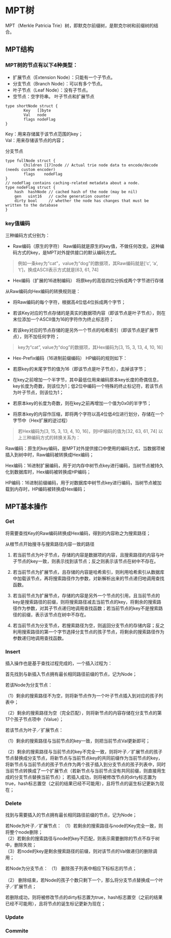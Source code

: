 # MPT树

MPT（Merkle Patricia Trie）树，即默克尔前缀树，是默克尔树和前缀树的结合。
## MPT结构

### MPT树的节点有以下4种类型：

* 扩展节点（Extension Node）：只能有一个子节点。
* 分支节点（Branch Node）：可以有多个节点。
* 叶子节点（Leaf Node）：没有子节点。
* 空节点：空字符串。
叶子节点和扩展节点
~~~
type shortNode struct {
        Key   []byte
        Val   node
        flags nodeFlag
}
~~~
Key：用来存储属于该节点范围的key；<br>
Val：用来存储该节点的内容；<br>

分支节点
~~~
type fullNode struct {
        Children [17]node // Actual trie node data to encode/decode (needs custom encoder)
        flags    nodeFlag
}
// nodeFlag contains caching-related metadata about a node.
type nodeFlag struct {
    hash  hashNode // cached hash of the node (may be nil)
    gen   uint16   // cache generation counter
    dirty bool     // whether the node has changes that must be written to the database
}
~~~
### key值编码
三种编码方式分别为：

* Raw编码（原生的字符）
Raw编码就是原生的key值，不做任何改变。这种编码方式的key，是MPT对外提供接口的默认编码方式。
> 例如一条key为“cat”，value为“dog”的数据项，其Raw编码就是[‘c’, ‘a’,
‘t’]，换成ASCII表示方式就是[63, 61, 74]

* Hex编码（扩展的16进制编码）
将原key的高低四位分拆成两个字节进行存储

从Raw编码向Hex编码的转换规则是：

* 将Raw编码的每个字符，根据高4位低4位拆成两个字节；

* 若该Key对应的节点存储的是真实的数据项内容（即该节点是叶子节点），则在末位添加一个ASCII值为16的字符作为终止标志符；

* 若该key对应的节点存储的是另外一个节点的哈希索引（即该节点是扩展节点），则不加任何字符；
> key为“cat”, value为“dog”的数据项，其Hex编码为[3, 15, 3, 13, 4, 10, 16]
* Hex-Prefix编码（16进制前缀编码）
HP编码的规则如下：

* 若原key的末尾字节的值为16（即该节点是叶子节点），去掉该字节；
* 在key之前增加一个半字节，其中最低位用来编码原本key长度的奇偶信息，key长度为奇数，则该位为1；低2位中编码一个特殊的终止标记符，若该节点为叶子节点，则该位为1；
* 若原本key的长度为奇数，则在key之前再增加一个值为0x0的半字节；
* 将原本key的内容作压缩，即将两个字符以高4位低4位进行划分，存储在一个字节中（Hex扩展的逆过程）
> 若Hex编码为[3, 15, 3, 13, 4, 10, 16]，则HP编码的值为[32, 63, 61, 74]
以上三种编码方式的转换关系为：

Raw编码：原生的key编码，是MPT对外提供接口中使用的编码方式，当数据项被插入到树中时，Raw编码被转换成Hex编码；

Hex编码：16进制扩展编码，用于对内存中树节点key进行编码，当树节点被持久化到数据库时，Hex编码被转换成HP编码；

HP编码：16进制前缀编码，用于对数据库中树节点key进行编码，当树节点被加载到内存时，HP编码被转换成Hex编码；

## MPT基本操作
### Get
将需要查找Key的Raw编码转换成Hex编码，得到的内容称之为搜索路径；

从根节点开始搜寻与搜索路径内容一致的路径

1. 若当前节点为叶子节点，存储的内容是数据项的内容，且搜索路径的内容与叶子节点的key一致，则表示找到该节点；反之则表示该节点在树中不存在。

2. 若当前节点为扩展节点，且存储的内容是哈希索引，则利用哈希索引从数据库中加载该节点，再将搜索路径作为参数，对新解析出来的节点递归地调用查找函数。

3. 若当前节点为扩展节点，存储的内容是另外一个节点的引用，且当前节点的key是搜索路径的前缀，则将搜索路径减去当前节点的key，将剩余的搜索路径作为参数，对其子节点递归地调用查找函数；若当前节点的key不是搜索路径的前缀，表示该节点在树中不存在。

4. 若当前节点为分支节点，若搜索路径为空，则返回分支节点的存储内容；反之利用搜索路径的第一个字节选择分支节点的孩子节点，将剩余的搜索路径作为参数递归地调用查找函数。
### Insert
插入操作也是基于查找过程完成的，一个插入过程为：

首先找到与新插入节点拥有最长相同路径前缀的节点，记为Node；

若该Node为分支节点：

（1）剩余的搜索路径不为空，则将新节点作为一个叶子节点插入到对应的孩子列表中；

（2）剩余的搜索路径为空（完全匹配），则将新节点的内容存储在分支节点的第17个孩子节点项中（Value）；

若该节点为叶子／扩展节点：

（1）剩余的搜索路径与当前节点的key一致，则把当前节点Val更新即可；

（2）剩余的搜索路径与当前节点的key不完全一致，则将叶子／扩展节点的孩子节点替换成分支节点，将新节点与当前节点key的共同前缀作为当前节点的key，将新节点与当前节点的孩子节点作为两个孩子插入到分支节点的孩子列表中，同时当前节点转换成了一个扩展节点（若新节点与当前节点没有共同前缀，则直接用生成的分支节点替换当前节点）；
若插入成功，则将被修改节点的dirty标志置为true，hash标志置空（之前的结果已经不可能用），且将节点的诞生标记更新为现在；

### Delete
找到与需要插入的节点拥有最长相同路径前缀的节点，记为Node；

若Node为叶子／扩展节点：
（1）若剩余的搜索路径与node的Key完全一致，则将整个node删除；<br>
（2）若剩余的搜索路径与node的key不匹配，则表示需要删除的节点不存于树中，删除失败；<br>
（3）若node的key是剩余搜索路径的前缀，则对该节点的Val做递归的删除调用；<br>

若Node为分支节点：
（1） 删除孩子列表中相应下标标志的节点；<br><br>
（2） 删除结束，若Node的孩子个数只剩下一个，那么将分支节点替换成一个叶子／扩展节点；<br>

若删除成功，则将被修改节点的dirty标志置为true，hash标志置空（之前的结果已经不可能用），且将节点的诞生标记更新为现在；<br>

### Update
### Commite







